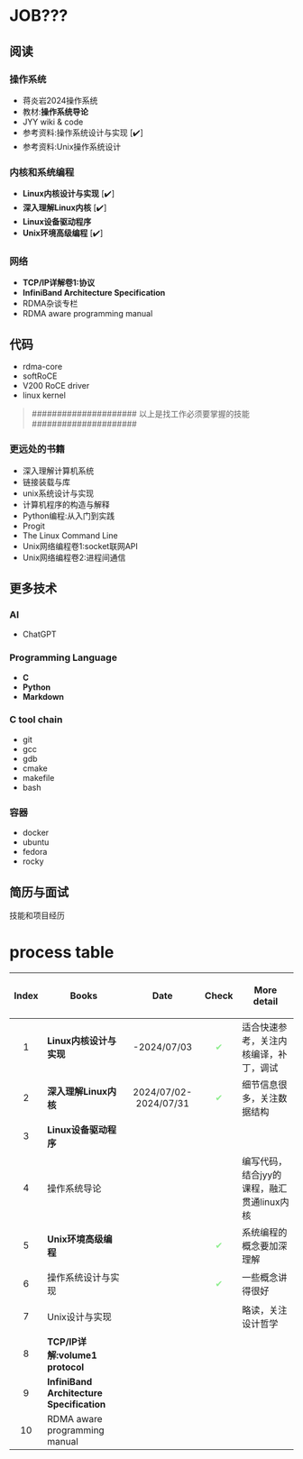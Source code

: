 # JOB???

## 阅读

### 操作系统

- 蒋炎岩2024操作系统
- 教材:**操作系统导论**
- JYY wiki & code
- 参考资料:操作系统设计与实现 [✔️]
- 参考资料:Unix操作系统设计

### 内核和系统编程

- **Linux内核设计与实现** [✔️]
- **深入理解Linux内核** [✔️]
- **Linux设备驱动程序**
- **Unix环境高级编程** [✔️]

### 网络

- **TCP/IP详解卷1:协议**
- **InfiniBand Architecture Specification**
- RDMA杂谈专栏
- RDMA aware programming manual

## 代码

- rdma-core
- softRoCE
- V200 RoCE driver
- linux kernel

> ##################### 以上是找工作必须要掌握的技能 #####################

### 更远处的书籍

- 深入理解计算机系统
- 链接装载与库
- unix系统设计与实现
- 计算机程序的构造与解释
- Python编程:从入门到实践
- Progit
- The Linux Command Line
- Unix网络编程卷1:socket联网API
- Unix网络编程卷2:进程间通信

## 更多技术

### AI

- ChatGPT

### Programming Language

- **C**
- **Python**
- **Markdown**

### C tool chain

- git
- gcc
- gdb
- cmake
- makefile
- bash

### 容器

- docker
- ubuntu
- fedora
- rocky

## 简历与面试

技能和项目经历

# process table

| <p style="text-align:center;">Index</p> | <p style="text-align:center;">Books</p>   | <p style="text-align:center;">Date</p>                  | <p style="text-align:center;">Check</p>             | <p style="text-align:center;">More detail</p> |
|-----------------------------------------|-------------------------------------------|---------------------------------------------------------|-----------------------------------------------------|-----------------------------------------------|
| <p style="text-align:center;">1</p>     | **Linux内核设计与实现**                          | <p style="text-align:center;">-2024/07/03</p>           | <p style="text-align:center;color:lightgreen">✔</p> | 适合快速参考，关注内核编译，补丁，调试                           |
| <p style="text-align:center;">2</p>     | **深入理解Linux内核**                           | <p style="text-align:center;">2024/07/02-2024/07/31</p> | <p style="text-align:center;color:lightgreen">✔</p> | 细节信息很多，关注数据结构                                 |
| <p style="text-align:center;">3</p>     | **Linux设备驱动程序**                           |                                                         |                                                     |                                               |
| <p style="text-align:center;">4</p>     | 操作系统导论                                    |                                                         |                                                     | 编写代码，结合jyy的课程，融汇贯通linux内核                     |
| <p style="text-align:center;">5</p>     | **Unix环境高级编程**                            |                                                         | <p style="text-align:center;color:lightgreen">✔</p> | 系统编程的概念要加深理解                                  |
| <p style="text-align:center;">6</p>     | 操作系统设计与实现                                 |                                                         | <p style="text-align:center;color:lightgreen">✔</p> | 一些概念讲得很好                                      |
| <p style="text-align:center;">7</p>     | Unix设计与实现                                 |                                                         |                                                     | 略读，关注设计哲学                                     |
| <p style="text-align:center;">8</p>     | **TCP/IP详解:volume1 protocol**             |                                                         |                                                     |                                               |
| <p style="text-align:center;">9</p>     | **InfiniBand Architecture Specification** |                                                         |                                                     |                                               |
| <p style="text-align:center;">10</p>    | RDMA aware programming manual             |                                                         |                                                     |                                               |                                                                                                 |


